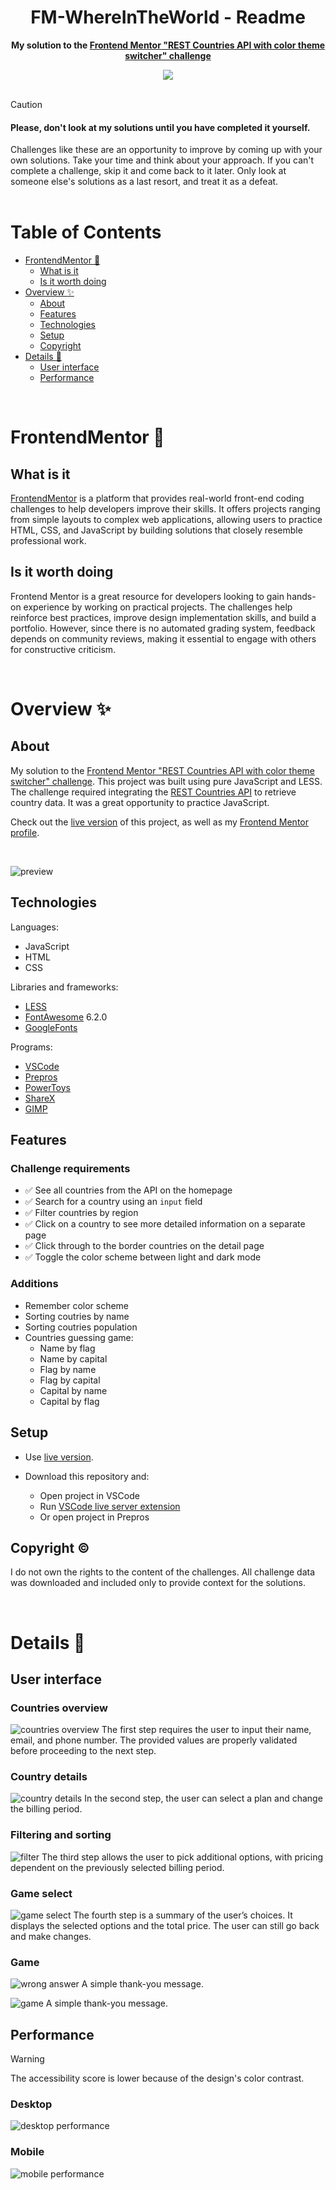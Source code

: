 <h1 align="center">FM-WhereInTheWorld - Readme</h1>
<p align="center">
  <strong>
    My solution to the <a href="https://www.frontendmentor.io/challenges/rest-countries-api-with-color-theme-switcher-5cacc469fec04111f7b848ca" target="_blank">Frontend Mentor "REST Countries API with color theme switcher" challenge</a>
  </strong>
</p>
<div align="center">
  <a href="https://www.frontendmentor.io/home">
    <img src="_for_readme/banner.jpg?">
  </a>
</div>

<br>

> [!CAUTION]  
> <h4>Please, don't look at my solutions until you have completed it yourself.</h4>
> Challenges like these are an opportunity to improve by coming up with your own solutions. Take your time and think about your approach.  
> If you can't complete a challenge, skip it and come back to it later. Only look at someone else's solutions as a last resort, and treat it as a defeat.

<br>

# Table of Contents
* [FrontendMentor :thinking:](#frontendmentor-thinking)
  * [What is it](#what-is-it)
  * [Is it worth doing](#is-it-worth-doing)
* [Overview :sparkles:](#overview-sparkles)
  * [About](#about)
  * [Features](#features)
  * [Technologies](#technologies)
  * [Setup](#setup)
  * [Copyright](#copyright-copyright)
* [Details :scroll:](#details-scroll)
  * [User interface](#user-interface)
  * [Performance](#performance)

<br>

# FrontendMentor :thinking:

## What is it
[FrontendMentor](https://www.frontendmentor.io/home) is a platform that provides real-world front-end coding challenges to help developers improve their skills. It offers projects ranging from simple layouts to complex web applications, allowing users to practice HTML, CSS, and JavaScript by building solutions that closely resemble professional work.  

## Is it worth doing
Frontend Mentor is a great resource for developers looking to gain hands-on experience by working on practical projects. The challenges help reinforce best practices, improve design implementation skills, and build a portfolio. However, since there is no automated grading system, feedback depends on community reviews, making it essential to engage with others for constructive criticism.  

<br>

# Overview :sparkles:

## About
My solution to the [Frontend Mentor "REST Countries API with color theme switcher" challenge](https://www.frontendmentor.io/challenges/rest-countries-api-with-color-theme-switcher-5cacc469fec04111f7b848ca). This project was built using pure JavaScript and LESS. The challenge required integrating the [REST Countries API](https://restcountries.com/v3.1/all) to retrieve country data. It was a great opportunity to practice JavaScript.

Check out the [live version](https://pasek108.github.io/FM-WhereInTheWorld/) of this project, as well as my [Frontend Mentor profile](https://www.frontendmentor.io/profile/Pasek108).

<br>

![preview](/_for_readme/preview.png)

## Technologies
Languages:
- JavaScript
- HTML
- CSS

Libraries and frameworks:
- [LESS](https://lesscss.org)
- [FontAwesome](https://fontawesome.com) 6.2.0
- [GoogleFonts](https://fonts.google.com)
  
Programs:
- [VSCode](https://code.visualstudio.com)
- [Prepros](https://prepros.io)
- [PowerToys](https://learn.microsoft.com/en-us/windows/powertoys/)
- [ShareX](https://getsharex.com)
- [GIMP](https://www.gimp.org)

## Features
### Challenge requirements
- ✅ See all countries from the API on the homepage
- ✅ Search for a country using an `input` field
- ✅ Filter countries by region
- ✅ Click on a country to see more detailed information on a separate page
- ✅ Click through to the border countries on the detail page
- ✅ Toggle the color scheme between light and dark mode 

### Additions
- Remember color scheme
- Sorting coutries by name 
- Sorting coutries population
- Countries guessing game: 
  - Name by flag
  - Name by capital
  - Flag by name
  - Flag by capital
  - Capital by name
  - Capital by flag

## Setup
- Use [live version](https://pasek108.github.io/FM-WhereInTheWorld/).

- Download this repository and:
  - Open project in VSCode
  - Run [VSCode live server extension](https://marketplace.visualstudio.com/items?itemName=ritwickdey.LiveServer)
  - Or open project in Prepros

## Copyright :copyright:
I do not own the rights to the content of the challenges. All challenge data was downloaded and included only to provide context for the solutions.

<br>

# Details :scroll:

## User interface
### Countries overview
![countries overview](/_for_readme/UI/countries-overview.png)
The first step requires the user to input their name, email, and phone number. The provided values are properly validated before proceeding to the next step. 

### Country details
![country details](/_for_readme/UI/country-details.png)
In the second step, the user can select a plan and change the billing period.

### Filtering and sorting
![filter](/_for_readme/UI/filter.png)
The third step allows the user to pick additional options, with pricing dependent on the previously selected billing period.

### Game select
![game select](/_for_readme/UI/game-select.png)
The fourth step is a summary of the user’s choices. It displays the selected options and the total price. The user can still go back and make changes.

### Game
![wrong answer](/_for_readme/UI/wrong-answer.png)
A simple thank-you message.

![game](/_for_readme/UI/game.png)
A simple thank-you message.


## Performance
> [!WARNING]  
> The accessibility score is lower because of the design's color contrast.

### Desktop
![desktop performance](/_for_readme/desktop-performance.png)

### Mobile
![mobile performance](/_for_readme/mobile-performance.png)

